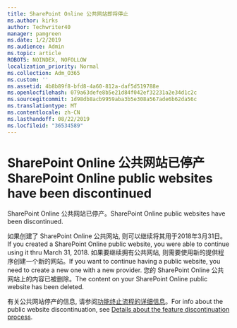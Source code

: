 ```yaml
---
title: SharePoint Online 公共网站即将停止
ms.author: kirks
author: Techwriter40
manager: pamgreen
ms.date: 1/2/2019
ms.audience: Admin
ms.topic: article
ROBOTS: NOINDEX, NOFOLLOW
localization_priority: Normal
ms.collection: Adm_O365
ms.custom: ''
ms.assetid: 4b8b89f8-bfd8-4a60-812a-daf5d519788e
ms.openlocfilehash: 079a63defe8b5e21d84f042ef32231a2e34d1c2c
ms.sourcegitcommit: 1d98db8acb9959aba3b5e308a567ade6b62da56c
ms.translationtype: MT
ms.contentlocale: zh-CN
ms.lasthandoff: 08/22/2019
ms.locfileid: "36534589"
---
```

# <a name="sharepoint-online-public-websites-have-been-discontinued"></a><span data-ttu-id="00a20-102">SharePoint Online 公共网站已停产</span><span class="sxs-lookup"><span data-stu-id="00a20-102">SharePoint Online public websites have been discontinued</span></span>

<span data-ttu-id="00a20-103">SharePoint Online 公共网站已停产。</span><span class="sxs-lookup"><span data-stu-id="00a20-103">SharePoint Online public websites have been discontinued.</span></span>

<span data-ttu-id="00a20-104">如果创建了 SharePoint Online 公共网站, 则可以继续将其用于2018年3月31日。</span><span class="sxs-lookup"><span data-stu-id="00a20-104">If you created a SharePoint Online public website, you were able to continue using it thru March 31, 2018.</span></span> <span data-ttu-id="00a20-105">如果要继续拥有公共网站, 则需要使用新的提供程序创建一个新的网站。</span><span class="sxs-lookup"><span data-stu-id="00a20-105">If you want to continue having a public website, you need to create a new one with a new provider.</span></span> <span data-ttu-id="00a20-106">您的 SharePoint Online 公共网站上的内容已被删除。</span><span class="sxs-lookup"><span data-stu-id="00a20-106">The content on your SharePoint Online public website has been deleted.</span></span>

<span data-ttu-id="00a20-107">有关公共网站停产的信息, 请参阅[功能终止流程的详细信息](https://go.microsoft.com/fwlink/?linkid=866980)。</span><span class="sxs-lookup"><span data-stu-id="00a20-107">For info about the public website discontinuation, see [Details about the feature discontinuation process](https://go.microsoft.com/fwlink/?linkid=866980).</span></span>
